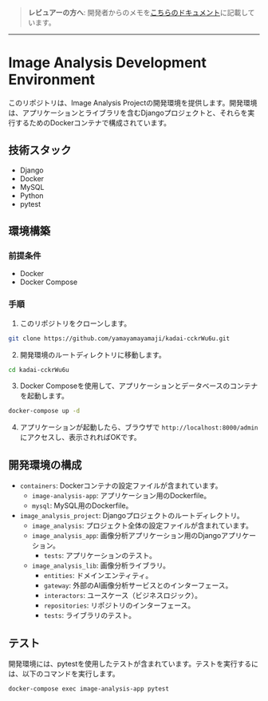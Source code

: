 > **レビュアーの方へ**: 開発者からのメモを[こちらのドキュメント](docs/DEVELOPER_NOTE.md)に記載しています。  
  
  
---
# Image Analysis Development Environment

このリポジトリは、Image Analysis Projectの開発環境を提供します。開発環境は、アプリケーションとライブラリを含むDjangoプロジェクトと、それらを実行するためのDockerコンテナで構成されています。

## 技術スタック

- Django
- Docker
- MySQL
- Python
- pytest

## 環境構築

### 前提条件

- Docker
- Docker Compose

### 手順

1. このリポジトリをクローンします。

```bash
git clone https://github.com/yamayamayamaji/kadai-cckrWu6u.git
```

2. 開発環境のルートディレクトリに移動します。

```bash
cd kadai-cckrWu6u
```

3. Docker Composeを使用して、アプリケーションとデータベースのコンテナを起動します。

```bash
docker-compose up -d
```

4. アプリケーションが起動したら、ブラウザで `http://localhost:8000/admin` にアクセスし、表示されればOKです。

## 開発環境の構成

- `containers`: Dockerコンテナの設定ファイルが含まれています。
  - `image-analysis-app`: アプリケーション用のDockerfile。
  - `mysql`: MySQL用のDockerfile。
- `image_analysis_project`: Djangoプロジェクトのルートディレクトリ。
  - `image_analysis`: プロジェクト全体の設定ファイルが含まれています。
  - `image_analysis_app`: 画像分析アプリケーション用のDjangoアプリケーション。
    - `tests`: アプリケーションのテスト。
  - `image_analysis_lib`: 画像分析ライブラリ。
    - `entities`: ドメインエンティティ。
    - `gateway`: 外部のAI画像分析サービスとのインターフェース。
    - `interactors`: ユースケース（ビジネスロジック）。
    - `repositories`: リポジトリのインターフェース。
    - `tests`: ライブラリのテスト。

## テスト

開発環境には、pytestを使用したテストが含まれています。テストを実行するには、以下のコマンドを実行します。

```bash
docker-compose exec image-analysis-app pytest
```

